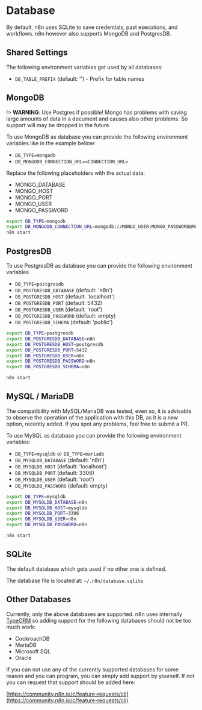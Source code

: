 # Database

By default, n8n uses SQLite to save credentials, past executions, and workflows.
n8n however also supports MongoDB and PostgresDB.


## Shared Settings

The following environment variables get used by all databases:

 - `DB_TABLE_PREFIX` (default: '') - Prefix for table names


## MongoDB

!> **WARNING**: Use Postgres if possible! Mongo has problems with saving large
   amounts of data in a document and causes also other problems. So support will
   may be dropped in the future.

To use MongoDB as database you can provide the following environment variables like
in the example bellow:
 - `DB_TYPE=mongodb`
 - `DB_MONGODB_CONNECTION_URL=<CONNECTION_URL>`

Replace the following placeholders with the actual data:
 - MONGO_DATABASE
 - MONGO_HOST
 - MONGO_PORT
 - MONGO_USER
 - MONGO_PASSWORD

```bash
export DB_TYPE=mongodb
export DB_MONGODB_CONNECTION_URL=mongodb://MONGO_USER:MONGO_PASSWORD@MONGO_HOST:MONGO_PORT/MONGO_DATABASE
n8n start
```


## PostgresDB

To use PostgresDB as database you can provide the following environment variables
 - `DB_TYPE=postgresdb`
 - `DB_POSTGRESDB_DATABASE` (default: 'n8n')
 - `DB_POSTGRESDB_HOST` (default: 'localhost')
 - `DB_POSTGRESDB_PORT` (default: 5432)
 - `DB_POSTGRESDB_USER` (default: 'root')
 - `DB_POSTGRESDB_PASSWORD` (default: empty)
 - `DB_POSTGRESDB_SCHEMA` (default: 'public')


```bash
export DB_TYPE=postgresdb
export DB_POSTGRESDB_DATABASE=n8n
export DB_POSTGRESDB_HOST=postgresdb
export DB_POSTGRESDB_PORT=5432
export DB_POSTGRESDB_USER=n8n
export DB_POSTGRESDB_PASSWORD=n8n
export DB_POSTGRESDB_SCHEMA=n8n

n8n start
```

## MySQL / MariaDB

The compatibility with MySQL/MariaDB was tested, even so, it is advisable to observe the operation of the application with this DB, as it is a new option, recently added. If you spot any problems, feel free to submit a PR.

To use MySQL as database you can provide the following environment variables:
 - `DB_TYPE=mysqldb` or `DB_TYPE=mariadb`
 - `DB_MYSQLDB_DATABASE` (default: 'n8n')
 - `DB_MYSQLDB_HOST` (default: 'localhost')
 - `DB_MYSQLDB_PORT` (default: 3306)
 - `DB_MYSQLDB_USER` (default: 'root')
 - `DB_MYSQLDB_PASSWORD` (default: empty)


```bash
export DB_TYPE=mysqldb
export DB_MYSQLDB_DATABASE=n8n
export DB_MYSQLDB_HOST=mysqldb
export DB_MYSQLDB_PORT=3306
export DB_MYSQLDB_USER=n8n
export DB_MYSQLDB_PASSWORD=n8n

n8n start
```

## SQLite

The default database which gets used if no other one is defined.

The database file is located at:
`~/.n8n/database.sqlite`


## Other Databases

Currently, only the above databases are supported. n8n uses internally
[TypeORM](https://typeorm.io) so adding support for the following databases
should not be too much work:

 - CockroachDB
 - MariaDB
 - Microsoft SQL
 - Oracle

If you can not use any of the currently supported databases for some reason and
you can program, you can simply add support by yourself. If not you can request
that support should be added here:

[https://community.n8n.io/c/feature-requests/cli](https://community.n8n.io/c/feature-requests/cli)
